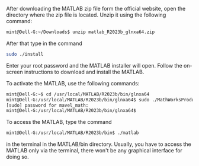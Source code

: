
After downloading the MATLAB zip file form the official website, open the directory where the zip file is located. Unzip it using the following command:

~~~bash
mint@Dell-G:~/Downloads$ unzip matlab_R2023b_glnxa64.zip 
~~~


After that type in the command

~~~bash
sudo ./install
~~~

Enter your root password and the MATLAB installer will open. Follow the on-screen instructions to download and install the MATLAB.

To activate the MATLAB, use the following commands:

~~~bash
mint@Dell-G:~$ cd /usr/local/MATLAB/R2023b/bin/glnxa64
mint@Dell-G:/usr/local/MATLAB/R2023b/bin/glnxa64$ sudo ./MathWorksProductAuthorizer
[sudo] password for mavel_math:                                 
mint@Dell-G:/usr/local/MATLAB/R2023b/bin/glnxa64$ 
~~~

To access the MATLAB, type the command

~~~bash
mint@Dell-G:/usr/local/MATLAB/R2023b/bin$ ./matlab
~~~

in the terminal in the MATLAB/bin directory. Usually, you have to access the MATLAB only via the terminal, there won't be any graphical interface for doing so.
